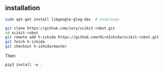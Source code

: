 ## installation

```bash
sudo apt-get install libgoogle-glog-dev  # voxbloxpy
```
```bash
git clone https://github.com/iory/scikit-robot.git
cd scikit-robot
git remote add h-ishida https://github.com/HiroIshida/scikit-robot.git
git fetch h-ishida
git checkout h-ishida/master
```

Then
```
pip3 install -e .
```
